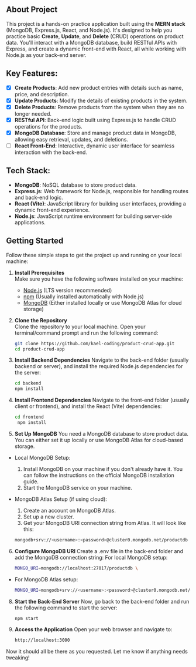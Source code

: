 <!-- ABOUT THE PROJECT -->

## About Project 

This project is a hands-on practice application built using the **MERN stack** (MongoDB, Express.js, React, and Node.js). It's designed to help you practice basic **Create**, **Update**, and **Delete** (CRUD) operations on product data. You'll interact with a MongoDB database, build RESTful APIs with Express, and create a dynamic front-end with React, all while working with Node.js as your back-end server.

## Key Features:
- [x] **Create Products**: Add new product entries with details such as name, price, and description.
- [x] **Update Products**: Modify the details of existing products in the system.
- [x] **Delete Products**: Remove products from the system when they are no longer needed.
- [x] **RESTful API**: Back-end logic built using Express.js to handle CRUD operations for the products.
- [x] **MongoDB Database**: Store and manage product data in MongoDB, allowing easy retrieval, updates, and deletions.
- [ ] **React Front-End**: Interactive, dynamic user interface for seamless interaction with the back-end.

## Tech Stack:
- **MongoDB**: NoSQL database to store product data.
- **Express.js**: Web framework for Node.js, responsible for handling routes and back-end logic.
- **React (Vite)**: JavaScript library for building user interfaces, providing a dynamic front-end experience.
- **Node.js**: JavaScript runtime environment for building server-side applications.

## Getting Started

Follow these simple steps to get the project up and running on your local machine:

1. **Install Prerequisites**  
   Make sure you have the following software installed on your machine:
   - [Node.js](https://nodejs.org/) (LTS version recommended)
   - [npm](https://www.npmjs.com/) (Usually installed automatically with Node.js)
   - [MongoDB](https://www.mongodb.com/) (Either installed locally or use MongoDB Atlas for cloud storage)

2. **Clone the Repository**  
   Clone the repository to your local machine. Open your terminal/command prompt and run the following command:
   
   ```bash
   git clone https://github.com/kael-coding/product-crud-app.git
   cd product-crud-app
   
4. **Install Backend Dependencies**
   Navigate to the back-end folder (usually backend or server), and install the required Node.js dependencies for the server:
   
    ```bash
    cd backend
    npm install
    
6. **Install Frontend Dependencies**
      Navigate to the front-end folder (usually client or frontend), and install the React (Vite) dependencies:
   
   ```bash
   cd frontend
    npm install
   
8. **Set Up MongoDB**
  You need a MongoDB database to store product data. You can either set it up locally or use MongoDB Atlas for cloud-based storage.

-  Local MongoDB Setup:
    1. Install MongoDB on your machine if you don't already have it. You can follow the instructions on the official MongoDB installation guide.
    2. Start the MongoDB service on your machine.
       
-  MongoDB Atlas Setup (if using cloud):
    1. Create an account on MongoDB Atlas.
    2. Set up a new cluster.
    3. Get your MongoDB URI connection string from Atlas. It will look like this:

   ```bash
   mongodb+srv://<username>:<password>@cluster0.mongodb.net/productdb
   
6. **Configure MongoDB URI**
   Create a .env file in the back-end folder and add the MongoDB connection string: For local MongoDB setup:  

   ```bash
   MONGO_URI=mongodb://localhost:27017/productdb \
   
 - For MongoDB Atlas setup:

   ```bash
   MONGO_URI=mongodb+srv://<username>:<password>@cluster0.mongodb.net/productdb

8. **Start the Back-End Server**
   Now, go back to the back-end folder and run the following command to start the server:
   
     ```bash
     npm start
     
10. **Access the Application**
    Open your web browser and navigate to:
    
    ```bash
    http://localhost:3000


Now it should all be there as you requested. Let me know if anything needs tweaking!

